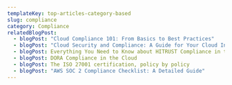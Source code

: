 ```yaml
---
templateKey: top-articles-category-based
slug: compliance
category: Compliance
relatedBlogPost:
  - blogPost: "Cloud Compliance 101: From Basics to Best Practices"
  - blogPost: "Cloud Security and Compliance: A Guide for Your Cloud Infrastructure"
  - blogPost: Everything You Need to Know about HITRUST Compliance in the Cloud
  - blogPost: DORA Compliance in the Cloud
  - blogPost: The ISO 27001 certification, policy by policy
  - blogPost: "AWS SOC 2 Compliance Checklist: A Detailed Guide"
---
```

